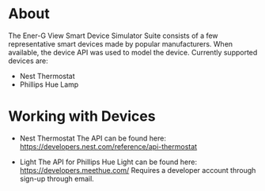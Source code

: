 # About

The Ener-G View Smart Device Simulator Suite consists of a few
representative smart devices made by popular manufacturers. When
available, the device API was used to model the device. Currently
supported devices are:

- Nest Thermostat
- Phillips Hue Lamp

# Working with Devices

- Nest Thermostat
  The API can be found here:
  https://developers.nest.com/reference/api-thermostat

- Light
  The API for Phillips Hue Light can be found here:
  https://developers.meethue.com/
  Requires a developer account through sign-up through email.
